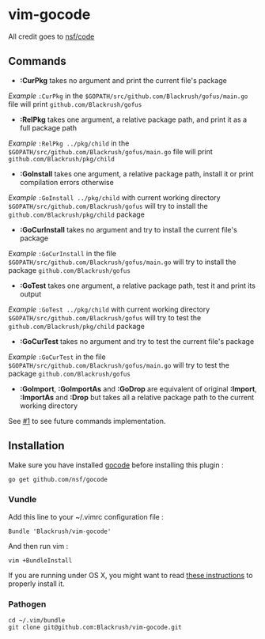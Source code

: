 vim-gocode
==========

All credit goes to [nsf/code](http://github.com/nsf/gocode)

## Commands

* **:CurPkg** takes no argument and print the current file's package

*Example* `:CurPkg` in the `$GOPATH/src/github.com/Blackrush/gofus/main.go` file will print `github.com/Blackrush/gofus`

* **:RelPkg** takes one argument, a relative package path, and print it as a full package path

*Example* `:RelPkg ../pkg/child` in the `$GOPATH/src/github.com/Blackrush/gofus/main.go` file will print `github.com/Blackrush/pkg/child`

* **:GoInstall** takes one argument, a relative package path, install it or print compilation errors otherwise

*Example* `:GoInstall ../pkg/child` with current working directory `$GOPATH/src/github.com/Blackrush/gofus`
will try to install the `github.com/Blackrush/pkg/child` package

* **:GoCurInstall** takes no argument and try to install the current file's package

*Example* `:GoCurInstall` in the file `$GOPATH/src/github.com/Blackrush/gofus/main.go` will try to install the
package `github.com/Blackrush/gofus`

* **:GoTest** takes one argument, a relative package path, test it and print its output

*Example* `:GoTest ../pkg/child` with current working directory `$GOPATH/src/github.com/Blackrush/gofus`
will try to test the `github.com/Blackrush/pkg/child` package

* **:GoCurTest** takes no argument and try to test the current file's package

*Example* `:GoCurTest` in the file `$GOPATH/src/github.com/Blackrush/gofus/main.go` will try to test the
package `github.com/Blackrush/gofus`

* **:GoImport**, **:GoImportAs** and **:GoDrop** are equivalent of original **:Import**, **:ImportAs** and **:Drop**
but takes all a relative package path to the current working directory

See [#1](https://github.com/Blackrush/vim-gocode/issues/1) to see future commands implementation.

## Installation

Make sure you have installed [gocode](https://github.com/nsf/gocode) before installing this plugin :

```bash
go get github.com/nsf/gocode
```

### Vundle

Add this line to your ~/.vimrc configuration file :

    Bundle 'Blackrush/vim-gocode'

And then run vim :

    vim +BundleInstall

If you are running under OS X, you might want to read [these instructions](https://github.com/Blackrush/vim-gocode/wiki/Installation-on-OS-X) to properly install it.

### Pathogen

    cd ~/.vim/bundle
    git clone git@github.com:Blackrush/vim-gocode.git
